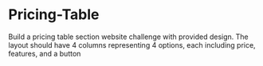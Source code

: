 # Pricing-Table
Build a pricing table section website challenge with provided design. The layout should have 4 columns representing 4 options, each including price, features, and a button
